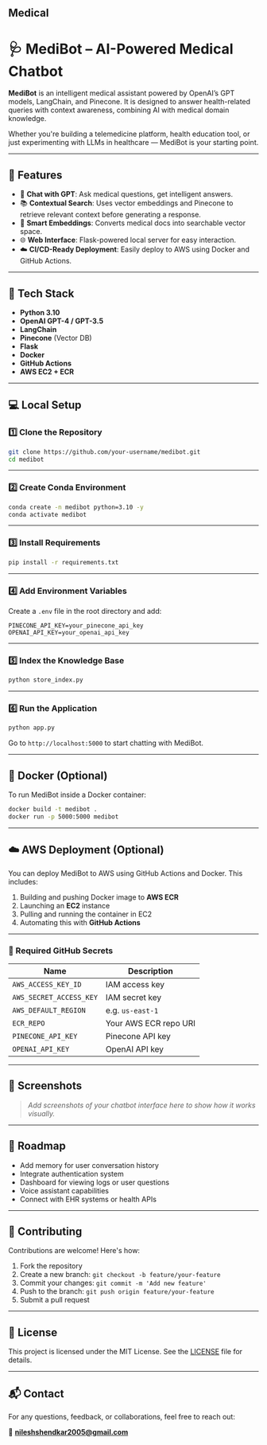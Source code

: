 ## Medical

# 🩺 MediBot – AI-Powered Medical Chatbot

**MediBot** is an intelligent medical assistant powered by OpenAI’s GPT models, LangChain, and Pinecone. It is designed to answer health-related queries with context awareness, combining AI with medical domain knowledge.

Whether you're building a telemedicine platform, health education tool, or just experimenting with LLMs in healthcare — MediBot is your starting point.

---

## 🚀 Features

- 💬 **Chat with GPT**: Ask medical questions, get intelligent answers.
- 📚 **Contextual Search**: Uses vector embeddings and Pinecone to retrieve relevant context before generating a response.
- 🧠 **Smart Embeddings**: Converts medical docs into searchable vector space.
- 🌐 **Web Interface**: Flask-powered local server for easy interaction.
- ☁️ **CI/CD-Ready Deployment**: Easily deploy to AWS using Docker and GitHub Actions.

---

## 🧪 Tech Stack

- **Python 3.10**
- **OpenAI GPT-4 / GPT-3.5**
- **LangChain**
- **Pinecone** (Vector DB)
- **Flask**
- **Docker**
- **GitHub Actions**
- **AWS EC2 + ECR**

---

## 💻 Local Setup

### 1️⃣ Clone the Repository

```bash
git clone https://github.com/your-username/medibot.git
cd medibot
````

---

### 2️⃣ Create Conda Environment

```bash
conda create -n medibot python=3.10 -y
conda activate medibot
```

---

### 3️⃣ Install Requirements

```bash
pip install -r requirements.txt
```

---

### 4️⃣ Add Environment Variables

Create a `.env` file in the root directory and add:

```env
PINECONE_API_KEY=your_pinecone_api_key
OPENAI_API_KEY=your_openai_api_key
```

---

### 5️⃣ Index the Knowledge Base

```bash
python store_index.py
```

---

### 6️⃣ Run the Application

```bash
python app.py
```

Go to `http://localhost:5000` to start chatting with MediBot.

---

## 🐳 Docker (Optional)

To run MediBot inside a Docker container:

```bash
docker build -t medibot .
docker run -p 5000:5000 medibot
```

---

## ☁️ AWS Deployment (Optional)

You can deploy MediBot to AWS using GitHub Actions and Docker. This includes:

1. Building and pushing Docker image to **AWS ECR**
2. Launching an **EC2** instance
3. Pulling and running the container in EC2
4. Automating this with **GitHub Actions**

---

### 🔐 Required GitHub Secrets

| Name                    | Description           |
| ----------------------- | --------------------- |
| `AWS_ACCESS_KEY_ID`     | IAM access key        |
| `AWS_SECRET_ACCESS_KEY` | IAM secret key        |
| `AWS_DEFAULT_REGION`    | e.g. `us-east-1`      |
| `ECR_REPO`              | Your AWS ECR repo URI |
| `PINECONE_API_KEY`      | Pinecone API key      |
| `OPENAI_API_KEY`        | OpenAI API key        |

---

## 📸 Screenshots

> *Add screenshots of your chatbot interface here to show how it works visually.*

---

## 🔮 Roadmap

* Add memory for user conversation history
* Integrate authentication system
* Dashboard for viewing logs or user questions
* Voice assistant capabilities
* Connect with EHR systems or health APIs

---

## 🤝 Contributing

Contributions are welcome! Here's how:

1. Fork the repository
2. Create a new branch: `git checkout -b feature/your-feature`
3. Commit your changes: `git commit -m 'Add new feature'`
4. Push to the branch: `git push origin feature/your-feature`
5. Submit a pull request

---

## 📄 License

This project is licensed under the MIT License. See the [LICENSE](./LICENSE) file for details.

---

## 📬 Contact

For any questions, feedback, or collaborations, feel free to reach out:

📧 **[nileshshendkar2005@gmail.com](mailto:nileshshendkar2005@gmail.com)**

